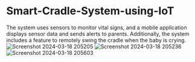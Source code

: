 # Smart-Cradle-System-using-IoT
The system uses sensors to monitor vital signs, and a mobile application displays sensor data and sends alerts to parents. Additionally, the system includes a feature to remotely swing the cradle when the baby is crying.
![Screenshot 2024-03-18 205205](https://github.com/Reddy2425/Smart-Cradle-System-using-IoT/assets/163826877/9a31c9e6-763f-442f-ad80-2d6fb35262bd)
![Screenshot 2024-03-18 205236](https://github.com/Reddy2425/Smart-Cradle-System-using-IoT/assets/163826877/7a04e9ed-e871-47df-a50a-d9f1cd5802d8)
![Screenshot 2024-03-18 205603](https://github.com/Reddy2425/Smart-Cradle-System-using-IoT/assets/163826877/262d2031-9353-4263-95ad-cb3cb8dd7835)

